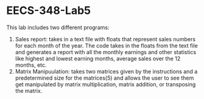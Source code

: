 # EECS-348-Lab5
This lab includes two different programs:
1. Sales report: takes in a text file with floats that represent sales numbers for each month of the year. The code takes in the floats from the text file and generates a report with all the monthly earnings and other statistics like highest and lowest earning months, average sales over the 12 months, etc.
2. Matrix Manipuulation: takes two matrices given by the instructions and a predetermined size for the matrices(5) and allows the user to see them get manipulated by matrix multiplication, matrix addition, or transposing the matrix.
